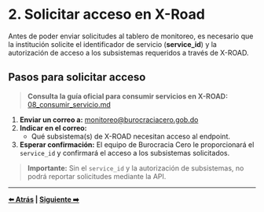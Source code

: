 # 2. Solicitar acceso en X-Road

Antes de poder enviar solicitudes al tablero de monitoreo, es necesario que la institución solicite el identificador de servicio (**service_id**) y la autorización de acceso a los subsistemas requeridos a través de X-ROAD.

## Pasos para solicitar acceso

> **Consulta la guía oficial para consumir servicios en X-ROAD:** [08_consumir_servicio.md](https://github.com/ogticrd/xroad-members/blob/master/08_consumir_servicio.md)

1. **Enviar un correo a:** monitoreo@burocraciacero.gob.do
2. **Indicar en el correo:**
   - Qué subsistema(s) de X-ROAD necesitan acceso al endpoint.
3. **Esperar confirmación:** El equipo de Burocracia Cero le proporcionará el `service_id` y confirmará el acceso a los subsistemas solicitados.

> **Importante:** Sin el `service_id` y la autorización de subsistemas, no podrá reportar solicitudes mediante la API.

---

**[⬅️ Atrás](01-instalacion-xroad.md) | [Siguiente ➡️](03-envio-solicitudes.md)**
